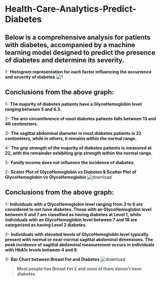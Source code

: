 # Health-Care-Analytics-Predict-Diabetes

## Below is a comprehensive analysis for patients with diabetes, accompanied by a machine learning model designed to predict the presence of diabetes and determine its severity.

1- **Histogram representation for each factor influencing the occurrence and severity of diabetes**
![1](https://github.com/itsahmedmohamedamin/Health-Care-Analytics-Predict-Diabetes/assets/50253297/311d9534-4afd-44cd-b9c8-690db4cca146)

## Conclusions from the above graph:
1- **The majority of diabetes patients have a GlycoHemoglobin level ranging between 5 and 6.5.**

2- **The arm circumference of most diabetes patients falls between 13 and 46 centimeters.**

3- **The sagittal abdominal diameter in most diabetes patients is 22 centimeters, while in others, it remains within the normal range.**

4- **The grip strength of the majority of diabetes patients is measured at 22, with the remainder exhibiting grip strength within the normal range.**

5- **Family income does not influence the incidence of diabetes.**

2- **Scater Plot of GlycoHemoglobin vs Diabetes & Scatter Plot of GlycoHemoglobin vs GlycoHemoglobin**
![download](https://github.com/itsahmedmohamedamin/Health-Care-Analytics-Predict-Diabetes/assets/50253297/7c81a3a9-258f-4f7b-8c94-15ed9829bacd)

## Conclusions from the above graph:
1- **Individuals with a GlycoHemoglobin level ranging from 3 to 6 are considered to not have diabetes. Those with an GlycoHemoglobin level between 6 and 7 are classified as having diabetes at Level 1, while individuals with an GlycoHemoglobin level between 7 and 18 are categorized as having Level 2 diabetes.**

2- **Individuals with elevated levels of GlycoHemoglobin level typically present with normal or near-normal sagittal abdominal dimensions. The peak incidence of sagittal abdominal measurement occurs in individuals with HbA1c levels between 4 and 8.**

3- **Bar Chart between Breast Fet and Diabetes**
![download](https://github.com/itsahmedmohamedamin/Health-Care-Analytics-Predict-Diabetes/assets/50253297/6ee684d4-4580-49bc-b1bb-eb41df21470b)

> **Most people has Breast Fet 2 and most of them doesn't have diabetes**
